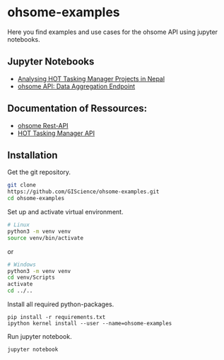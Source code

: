 # ohsome-examples
Here you find examples and use cases for the ohsome API using jupyter notebooks. 

## Jupyter Notebooks
* [Analysing HOT Tasking Manager Projects in Nepal](/python/ohsome-data-aggregation.ipynb)
* [ohsome API: Data Aggregation Endpoint](/python/oshome_api_hot_tm_project1008.ipynb)

## Documentation of Ressources:
* [ohsome Rest-API](http://api.ohsome.org)
* [HOT Tasking Manager API](https://tasks.hotosm.org/api-docs/swagger-ui/index.html?url=https://tasks.hotosm.org/api/docs)

## Installation

Get the git repository.
```bash
git clone 
https://github.com/GIScience/ohsome-examples.git
cd ohsome-examples
```

Set up and activate virtual environment.
```bash
# Linux
python3 -m venv venv
source venv/bin/activate
```
or
```bash
# Windows
python3 -m venv venv
cd venv/Scripts
activate
cd ../..
```


Install all required python-packages.
```
pip install -r requirements.txt
ipython kernel install --user --name=ohsome-examples
```

Run jupyter notebook.
```bash
jupyter notebook
```
